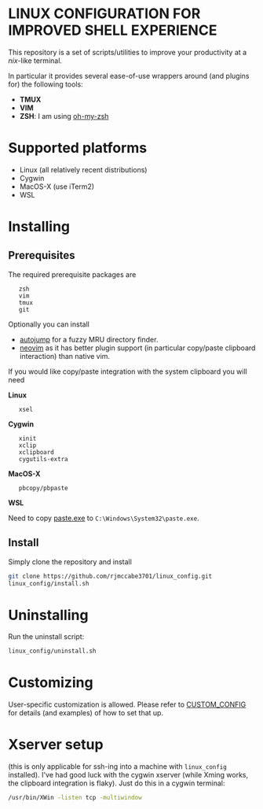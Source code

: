 # LINUX CONFIGURATION FOR IMPROVED SHELL EXPERIENCE

This repository is a set of scripts/utilities to improve
your productivity at a *nix*-like terminal.

In particular it provides several ease-of-use wrappers around
(and plugins for) the following tools:

* **TMUX**
* **VIM**
* **ZSH**: I am using [oh-my-zsh](https://github.com/robbyrussell/oh-my-zsh)

# Supported platforms

* Linux (all relatively recent distributions)
* Cygwin
* MacOS-X (use iTerm2)
* WSL

# Installing

## Prerequisites

The required prerequisite packages are

```
   zsh
   vim
   tmux
   git
```

Optionally you can install

* [autojump](https://github.com/wting/autojump) for a fuzzy MRU directory finder.
* [neovim](https://neovim.io/) as it has better plugin support (in particular copy/paste clipboard interaction) than native vim.

If you would like copy/paste integration with the system clipboard you will need

**Linux**

```
   xsel
```

**Cygwin**

```
   xinit
   xclip
   xclipboard
   cygutils-extra
```

**MacOS-X**

```
   pbcopy/pbpaste
```

**WSL**

Need to copy [paste.exe](https://www.c3scripts.com/tutorials/msdos/paste.zip) to ``C:\Windows\System32\paste.exe``.


## Install

Simply clone the repository and install

```bash
git clone https://github.com/rjmccabe3701/linux_config.git
linux_config/install.sh
```

# Uninstalling

Run the uninstall script:

```bash
linux_config/uninstall.sh
```

# Customizing

User-specific customization is allowed.  Please refer to
[CUSTOM_CONFIG](CUSTOM_CONFIG.md) for details (and examples) of how to set that up.

# Xserver setup

(this is only applicable for ssh-ing into a machine with ``linux_config`` installed).
I've had good luck with the cygwin xserver (while Xming works, the clipboard integration is flaky).
Just do this in a cygwin terminal:

```bash
/usr/bin/XWin -listen tcp -multiwindow
```
